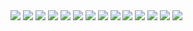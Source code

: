 <img src="Screenshot/loadFile.png"/>
<img src="Screenshot/allList1.png"/>
<img src="Screenshot/allList2.png"/>
<img src="Screenshot/levelList.png"/>
<img src="Screenshot/searchWord.png"/>
<img src="Screenshot/addWord1.png"/>
<img src="Screenshot/addWord2.png"/>
<img src="Screenshot/updateItem1.png"/>
<img src="Screenshot/updateItem2.png"/>
<img src="Screenshot/delate1.png"/>
<img src="Screenshot/delate2.png"/>
<img src="Screenshot/save1.png"/>
<img src="Screenshot/save2.png"/>
<img src="Screenshot/finish.png"/>
